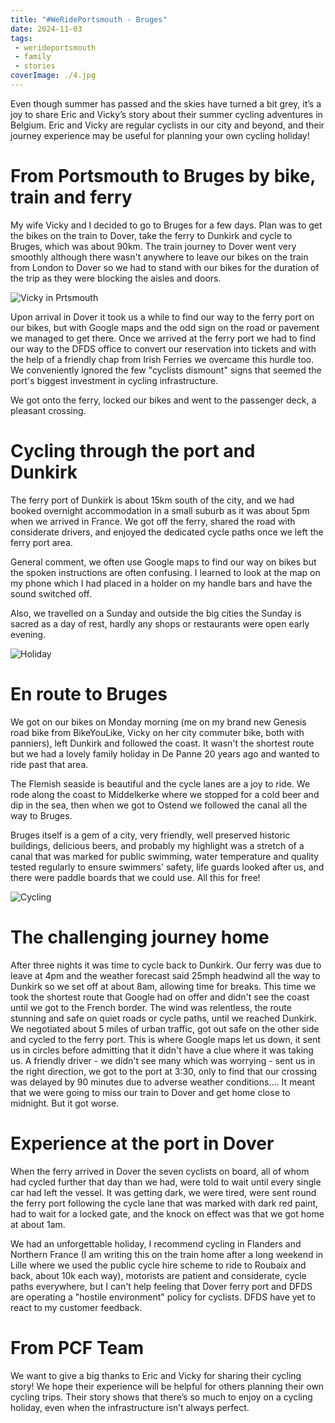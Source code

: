 ```yaml
---
title: "#WeRidePortsmouth - Bruges"
date: 2024-11-03
tags:
 - werideportsmouth
 - family
 - stories
coverImage: ./4.jpg
---
```


Even though summer has passed and the skies have turned a bit grey, it’s a joy to share Eric and Vicky’s story about their summer cycling adventures in Belgium. Eric and Vicky are regular cyclists in our city and beyond, and their journey experience may be useful for planning your own cycling holiday!

# From Portsmouth to Bruges by bike, train and ferry

My wife Vicky and I decided to go to Bruges for a few days. Plan was to get the bikes on the train to Dover, take the ferry to Dunkirk and cycle to Bruges, which was about 90km.
The train journey to Dover went very smoothly although there wasn't anywhere to leave our bikes on the train from London to Dover so we had to stand with our bikes for the duration of the trip as they were blocking the aisles and doors.

![Vicky in Prtsmouth](./1.jpg)

Upon arrival in Dover it took us a while to find our way to the ferry port on our bikes, but with Google maps and the odd sign on the road or pavement we managed to get there. Once we arrived at the ferry port we had to find our way to the DFDS office to convert our reservation into tickets and with the help of a friendly chap from Irish Ferries we overcame this hurdle too. We  conveniently ignored the few "cyclists dismount" signs that seemed the port's biggest investment in cycling infrastructure.

We got onto the ferry, locked our bikes and went to the passenger deck, a pleasant crossing.

# Cycling through the port and Dunkirk

The ferry port of Dunkirk is about 15km south of the city, and we had booked overnight accommodation in a small suburb as it was about 5pm when we arrived in France. We got off the ferry, shared the road with considerate drivers, and enjoyed the dedicated cycle paths once we left the ferry port area.

General comment, we often use Google maps to find our way on bikes but the spoken instructions are often confusing. I learned to look at the map on my phone which I had placed in a holder on my handle bars and have the sound switched off.

Also, we travelled on a Sunday and outside the big cities the Sunday is sacred as a day of rest, hardly any shops or restaurants were open early evening.

![Holiday](./2.jpg)

# En route to Bruges

We got on our bikes on Monday morning (me on my brand new Genesis road bike from BikeYouLike, Vicky on her city commuter bike, both with panniers), left Dunkirk and followed the coast. It wasn't the shortest route but we had a lovely family holiday in De Panne 20 years ago and wanted to ride past that area. 

The Flemish seaside is beautiful and the cycle lanes are a joy to ride. We rode along the coast to Middelkerke where we stopped for a cold beer and dip in the sea, then when we got to Ostend we followed the canal all the way to Bruges. 

Bruges itself is a gem of a city, very friendly, well preserved historic buildings, delicious beers, and probably my highlight was a stretch of a canal that was marked for public swimming, water temperature and quality tested regularly to ensure swimmers' safety, life guards looked after us, and there were paddle boards that we could use. All this for free!

![Cycling](./3.jpg)

# The challenging journey home

After three nights it was time to cycle back to Dunkirk. Our ferry was due to leave at 4pm and the weather forecast said 25mph headwind all the way to Dunkirk so we set off at about 8am, allowing time for breaks. This time we took the shortest route that Google had on offer and didn't see the coast until we got to the French border. The wind was relentless, the route stunning and safe on quiet roads or cycle paths, until we reached Dunkirk. We negotiated about 5 miles of urban traffic, got out safe on the other side and cycled to the ferry port. This is where Google maps let us down, it sent us in circles before admitting that it didn't have a clue where it was taking us. A friendly driver - we didn't see many which was worrying - sent us in the right direction, we got to the port at 3:30, only to find that our crossing was delayed by 90 minutes due to adverse weather conditions.... It meant that we were going to miss our train to Dover and get home close to midnight. But it got worse. 

# Experience at the port in Dover

When the ferry arrived in Dover the seven cyclists on board, all of whom had cycled further that day than we had, were told to wait until every single car had left the vessel. It was getting dark, we were tired, were sent round the ferry port following the cycle lane that was marked with dark red paint, had to wait for a locked gate, and the knock on effect was that we got home at about 1am.

We had an unforgettable holiday, I recommend cycling in Flanders and Northern France (I am writing this on the train home after a long weekend in Lille where we used the public cycle hire scheme to ride to Roubaix and back, about 10k each way), motorists are patient and considerate, cycle paths everywhere, but I can't help feeling that Dover ferry port and DFDS are operating a "hostile environment" policy for cyclists. DFDS have yet to react to my customer feedback.

# From PCF Team

We want to give a big thanks to Eric and Vicky for sharing their cycling story! We hope their experience will be helpful for others planning their own cycling trips. Their story shows that there’s so much to enjoy on a cycling holiday, even when the infrastructure isn’t always perfect.
